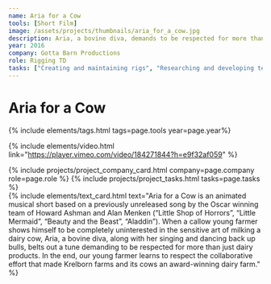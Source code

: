 ```yaml
---
name: Aria for a Cow
tools: [Short Film]
image: /assets/projects/thumbnails/aria_for_a_cow.jpg
description: Aria, a bovine diva, demands to be respected for more than just her dairy products. An animated musical short featuring a previously unreleased song by Howard Ashman & Alan Menken.
year: 2016
company: Gotta Barn Productions
role: Rigging TD
tasks: ["Creating and maintaining rigs", "Researching and developing techniques for rigging", "Creating tools and scripts"]
---
```


# Aria for a Cow
{% include elements/tags.html tags=page.tools year=page.year%}

{% include elements/video.html link="https://player.vimeo.com/video/184271844?h=e9f32af059" %}

<div class="row justify-content-left align-items-left">
    <div class="col-md-6">
        {% include projects/project_company_card.html company=page.company role=page.role %}
        {% include projects/project_tasks.html tasks=page.tasks %}
    </div>
    <div class="col-md-6">
        {% include elements/text_card.html text="Aria for a Cow is an animated musical short based on a previously unreleased song by the Oscar winning team of Howard Ashman and Alan Menken (“Little Shop of Horrors”, “Little Mermaid”, “Beauty and the Beast”, “Aladdin”).
When a callow young farmer shows himself to be completely uninterested in the sensitive art of milking a dairy cow, Aria, a bovine diva, along with her singing and dancing back up bulls, belts out a tune demanding to be respected for more than just dairy products. In the end, our young farmer learns to respect the collaborative effort that made Krelborn farms and its cows an award-winning dairy farm." %}
    </div>
</div>
